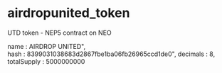 # airdropunited_token
UTD token - NEP5 contract on NEO 

name        : AIRDROP UNITED",<br/>
hash        : 8399031038683d2867fbe1ba06fb26965ccd1de0",
decimals    : 8,
totalSupply : 5000000000
